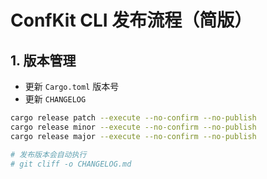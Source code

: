 # ConfKit CLI 发布流程（简版）

## 1. 版本管理

- 更新 `Cargo.toml` 版本号
- 更新 `CHANGELOG`

```sh
cargo release patch --execute --no-confirm --no-publish
cargo release minor --execute --no-confirm --no-publish
cargo release major --execute --no-confirm --no-publish

# 发布版本会自动执行
# git cliff -o CHANGELOG.md
```
